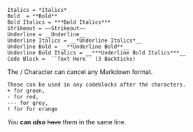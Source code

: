 



```
Italics = *Italics*
Bold  = **Bold**
Bold Italics = ***Bold Italics***
Strikeout = ~~Strikeout~~
Underline = __Underline__
Underline Italics = __*Underline Italics*__
Underline Bold = __**Underline Bold**__
Underline Bold Italics = __***Underline Bold Italics***__
Code Block =  ``Text Here`` (3 Backticks)
```
The / Character can cancel any Markdown format. 
```
These can be used in any codeblocks after the characters. 
+ for green,
- for red,
--- for grey,
! for for orange
```

*You* **can** ***also*** ~~have~~ them in the same line. 
